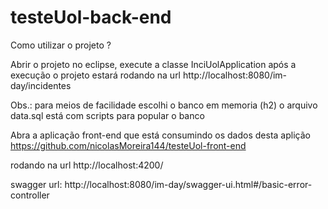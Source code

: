 # testeUol-back-end

Como utilizar o projeto ?

Abrir o projeto no eclipse, execute a classe InciUolApplication 
após a execução o projeto estará rodando na url http://localhost:8080/im-day/incidentes

Obs.: para meios de facilidade escolhi o banco em memoria (h2)
o arquivo data.sql está com scripts para popular o banco 

Abra a aplicação front-end que está consumindo os dados desta aplição 
https://github.com/nicolasMoreira144/testeUol-front-end

rodando na url http://localhost:4200/

swagger url: 
http://localhost:8080/im-day/swagger-ui.html#/basic-error-controller
